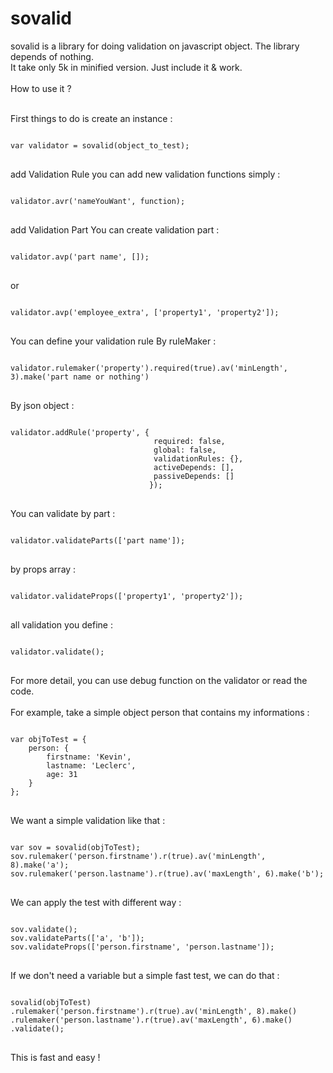 # sovalid
sovalid is a library for doing validation on javascript object. The library depends of nothing.<br>
It take only 5k in minified version. Just include it & work.<br><br>
How to use it ?<br><br>

First things to do is create an instance :<br>
<pre>
<code class="language-javascript">
var validator = sovalid(object_to_test);
</code>
</pre>
<p>

add Validation Rule</span> you can add new validation functions simply :<br>
<pre>
<code class="language-javascript">
validator.avr('nameYouWant', function);
</code>
</pre>

add Validation Part</span> You can create validation part :<br>
<pre>
<code  class="language-javascript">
validator.avp('part name', []);
</code>
</pre>
or
<pre>
<code  class="language-javascript">
validator.avp('employee_extra', ['property1', 'property2']);
</code>
</pre>

You can define your validation rule</span> By ruleMaker :<br>
<pre>
<code  class="language-javascript">
validator.rulemaker('property').required(true).av('minLength', 3).make('part name or nothing')
</code>
</pre> 
By json object :
<pre>
<code  class="language-javascript">
validator.addRule('property', {
                                required: false,
                                global: false,
                                validationRules: {},
                                activeDepends: [],
                                passiveDepends: []
                               });
</code>
</pre>
You can validate </span> by part :<br>
<pre>
<code  class="language-javascript">
validator.validateParts(['part name']);
</code>
</pre> 
by props array :
<pre>
<code  class="language-javascript">
validator.validateProps(['property1', 'property2']);
</code>
</pre> 
all validation you define :
<pre>
<code  class="language-javascript">
validator.validate();
</code>
</pre>
For more detail, you can use debug function on the validator or read the code.<br><br>
For example, take a simple object person that contains my informations :<br>
<pre>
<code class="language-json">
var objToTest = {
    person: {
        firstname: 'Kevin',
        lastname: 'Leclerc',
        age: 31
    }
};
</code>
</pre>
We want a simple validation like that :<br>
<pre>
<code class="language-javascript">
var sov = sovalid(objToTest);
sov.rulemaker('person.firstname').r(true).av('minLength', 8).make('a');
sov.rulemaker('person.lastname').r(true).av('maxLength', 6).make('b');
</code>
</pre>
We can apply the test with different way :<br>
<pre>
<code class="language-javascript">
sov.validate();
sov.validateParts(['a', 'b']);
sov.validateProps(['person.firstname', 'person.lastname']);
</code>
</pre>
If we don't need a variable but a simple fast test, we can do that :<br>
<pre>
<code class="language-javascript">
sovalid(objToTest)
.rulemaker('person.firstname').r(true).av('minLength', 8).make()
.rulemaker('person.lastname').r(true).av('maxLength', 6).make()
.validate();
</code>
</pre>
This is fast and easy !
